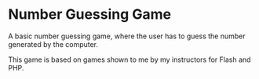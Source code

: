 Number Guessing Game
====================

A basic number guessing game, where the user has to guess the number generated by the computer.

This game is based on games shown to me by my instructors for Flash and PHP.
